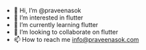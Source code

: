 - 👋 Hi, I’m @praveenasok
- 👀 I’m interested in flutter
- 🌱 I’m currently learning flutter
- 💞️ I’m looking to collaborate on flutter
- 📫 How to reach me info@praveenasok.com

<!---
praveenasok/praveenasok is a ✨ special ✨ repository because its `README.md` (this file) appears on your GitHub profile.
You can click the Preview link to take a look at your changes.
--->
